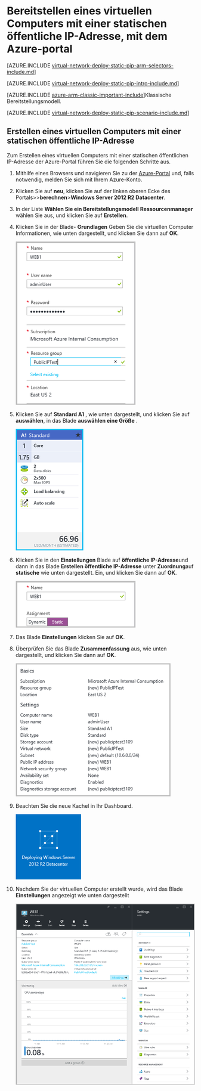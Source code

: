 <properties 
   pageTitle="Bereitstellen ein virtuellen Computers mit einer statischen öffentliche IP-Adresse, mit dem Azure-Portal in Ressourcenmanager | Microsoft Azure"
   description="Weitere Informationen zum Bereitstellen virtueller Computer mit einer statischen öffentliche IP-Adresse, mit dem Portal Zure in Ressourcenmanager"
   services="virtual-network"
   documentationCenter="na"
   authors="jimdial"
   manager="carmonm"
   editor=""
   tags="azure-resource-manager"
/>
<tags  
   ms.service="virtual-network"
   ms.devlang="na"
   ms.topic="article"
   ms.tgt_pltfrm="na"
   ms.workload="infrastructure-services"
   ms.date="02/04/2016"
   ms.author="jdial" />

# <a name="deploy-a-vm-with-a-static-public-ip-using-the-azure-portal"></a>Bereitstellen eines virtuellen Computers mit einer statischen öffentliche IP-Adresse, mit dem Azure-portal

[AZURE.INCLUDE [virtual-network-deploy-static-pip-arm-selectors-include.md](../../includes/virtual-network-deploy-static-pip-arm-selectors-include.md)]

[AZURE.INCLUDE [virtual-network-deploy-static-pip-intro-include.md](../../includes/virtual-network-deploy-static-pip-intro-include.md)]

[AZURE.INCLUDE [azure-arm-classic-important-include](../../includes/learn-about-deployment-models-rm-include.md)]Klassische Bereitstellungsmodell.

[AZURE.INCLUDE [virtual-network-deploy-static-pip-scenario-include.md](../../includes/virtual-network-deploy-static-pip-scenario-include.md)]

## <a name="create-a-vm-with-a-static-public-ip"></a>Erstellen eines virtuellen Computers mit einer statischen öffentliche IP-Adresse 

Zum Erstellen eines virtuellen Computers mit einer statischen öffentlichen IP-Adresse der Azure-Portal führen Sie die folgenden Schritte aus.

1. Mithilfe eines Browsers und navigieren Sie zu der [Azure-Portal](https://portal.azure.com) und, falls notwendig, melden Sie sich mit Ihrem Azure-Konto.
2. Klicken Sie auf **neu**, klicken Sie auf der linken oberen Ecke des Portals>>**berechnen**>**Windows Server 2012 R2 Datacenter**.
3. In der Liste **Wählen Sie ein Bereitstellungsmodell** **Ressourcenmanager** wählen Sie aus, und klicken Sie auf **Erstellen**.
4. Klicken Sie in der Blade- **Grundlagen** Geben Sie die virtuellen Computer Informationen, wie unten dargestellt, und klicken Sie dann auf **OK**.

    ![Azure-Portal – Grundlagen](./media/virtual-network-deploy-static-pip-arm-portal/figure1.png)

5. Klicken Sie auf **Standard A1** , wie unten dargestellt, und klicken Sie auf **auswählen**, in das Blade **auswählen eine Größe** .

    ![Azure-Portal - wählen Sie eine Größe aus.](./media/virtual-network-deploy-static-pip-arm-portal/figure2.png)

6. Klicken Sie in den **Einstellungen** Blade auf **öffentliche IP-Adresse**und dann in das Blade **Erstellen öffentliche IP-Adresse** unter **Zuordnung**auf **statische** wie unten dargestellt. Ein, und klicken Sie dann auf **OK**.

    ![Azure-Portal - öffentliche IP-Adresse erstellen](./media/virtual-network-deploy-static-pip-arm-portal/figure3.png)

7. Das Blade **Einstellungen** klicken Sie auf **OK**.
8. Überprüfen Sie das Blade **Zusammenfassung** aus, wie unten dargestellt, und klicken Sie dann auf **OK**.

    ![Azure-Portal - öffentliche IP-Adresse erstellen](./media/virtual-network-deploy-static-pip-arm-portal/figure4.png)

9. Beachten Sie die neue Kachel in Ihr Dashboard.

    ![Azure-Portal - öffentliche IP-Adresse erstellen](./media/virtual-network-deploy-static-pip-arm-portal/figure5.png)

10. Nachdem Sie der virtuellen Computer erstellt wurde, wird das Blade **Einstellungen** angezeigt wie unten dargestellt

    ![Azure-Portal - öffentliche IP-Adresse erstellen](./media/virtual-network-deploy-static-pip-arm-portal/figure6.png)